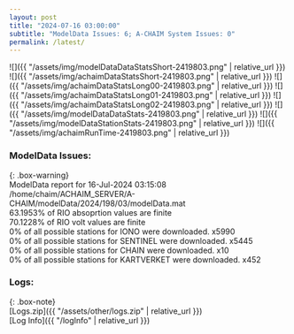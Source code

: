 ```yaml
---
layout: post
title: "2024-07-16 03:00:00"
subtitle: "ModelData Issues: 6; A-CHAIM System Issues: 0"
permalink: /latest/
---
```


![]({{ "/assets/img/modelDataDataStatsShort-2419803.png" | relative_url }})
![]({{ "/assets/img/achaimDataStatsShort-2419803.png" | relative_url }})
![]({{ "/assets/img/achaimDataStatsLong00-2419803.png" | relative_url }})
![]({{ "/assets/img/achaimDataStatsLong01-2419803.png" | relative_url }})
![]({{ "/assets/img/achaimDataStatsLong02-2419803.png" | relative_url }})
![]({{ "/assets/img/modelDataDataStats-2419803.png" | relative_url }})
![]({{ "/assets/img/modelDataStationStats-2419803.png" | relative_url }})
![]({{ "/assets/img/achaimRunTime-2419803.png" | relative_url }})


### ModelData Issues:  
  
{: .box-warning}  
 ModelData report for 16-Jul-2024 03:15:08   
 /home/chaim/ACHAIM_SERVER/A-CHAIM/modelData/2024/198/03/modelData.mat   
 63.1953% of RIO absoprtion values are finite   
 70.1228% of RIO volt values are finite   
 0% of all possible stations for IONO were downloaded. x5990   
 0% of all possible stations for SENTINEL were downloaded. x5445   
 0% of all possible stations for CHAIN were downloaded. x10   
 0% of all possible stations for KARTVERKET were downloaded. x452   
  


### Logs:  
  
{: .box-note}  
[Logs.zip]({{ "/assets/other/logs.zip" | relative_url }})  
[Log Info]({{ "/logInfo" | relative_url }})  
